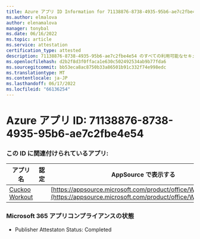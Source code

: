 ```yaml
---
title: Azure アプリ ID Information for 71138876-8738-4935-95b6-ae7c2fbe4e54
ms.author: elmalova
author: elenamalova
manager: tonybal
ms.date: 06/16/2022
ms.topic: article
ms.service: attestation
certification_type: attested
description: 71138876-8738-4935-95b6-ae7c2fbe4e54 のすべての利用可能なセキュリティとコンプライアンス情報。
ms.openlocfilehash: d2b2f8d3f0ffaca1e630c502492534ab9b77fda6
ms.sourcegitcommit: bb53eca8ac8750b33a86501b91c332f74e998edc
ms.translationtype: MT
ms.contentlocale: ja-JP
ms.lasthandoff: 06/17/2022
ms.locfileid: "66136254"
---
```

# <a name="azure-app-id-71138876-8738-4935-95b6-ae7c2fbe4e54"></a>Azure アプリ ID: 71138876-8738-4935-95b6-ae7c2fbe4e54


### <a name="apps-associated-with-this-id"></a>この ID に関連付けられているアプリ:
| **アプリ名** | **認定** | **AppSource で表示する** |
|--------------|---------------|-----------------------|
| [Cuckoo Workout](../forward/WA200002750.md) |  | [https://appsource.microsoft.com/product/office/WA200002750](https://appsource.microsoft.com/product/office/WA200002750) |

### <a name="microsoft-365-app-compliance-status"></a>Microsoft 365 アプリコンプライアンスの状態
- Publisher Attestaton Status: Completed
